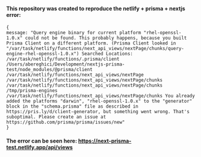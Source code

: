 #### This repository was created to reproduce the netlify + prisma + nextjs error:

```
{
message: "Query engine binary for current platform "rhel-openssl-1.0.x" could not be found. This probably happens, because you built Prisma Client on a different platform. (Prisma Client looked in "/var/task/netlify/functions/next_api_views/nextPage/chunks/query-engine-rhel-openssl-1.0.x") Searched Locations: /var/task/netlify/functions/.prisma/client /Users/abereghici/Development/nextjs-prisma-test/node_modules/@prisma/client /var/task/netlify/functions/next_api_views/nextPage /var/task/netlify/functions/next_api_views/nextPage/chunks /var/task/netlify/functions/next_api_views/nextPage/chunks /tmp/prisma-engines /var/task/netlify/functions/next_api_views/nextPage/chunks You already added the platforms "darwin", "rhel-openssl-1.0.x" to the "generator" block in the "schema.prisma" file as described in https://pris.ly/d/client-generator, but something went wrong. That's suboptimal. Please create an issue at https://github.com/prisma/prisma/issues/new"
}
```

#### The error can be seen here: https://next-prisma-test.netlify.app/api/views
